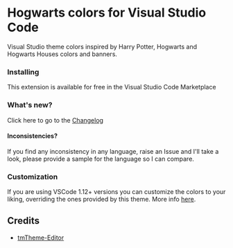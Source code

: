 # Hogwarts colors for Visual Studio Code

Visual Studio theme colors inspired by Harry Potter, Hogwarts and Hogwarts Houses colors and banners.

### Installing

This extension is available for free in the Visual Studio Code Marketplace

### What's new?

Click here to go to the [Changelog](./changelog.md)

#### Inconsistencies?

If you find any inconsistency in any language, raise an Issue and I'll take a look, please provide a sample for the language so I can compare.

### Customization

If you are using VSCode 1.12+ versions you can customize the colors to your liking, overriding the ones provided by this theme. More info [here](https://code.visualstudio.com/docs/getstarted/theme-color-reference).

## Credits

- [tmTheme-Editor](https://github.com/aziz/tmTheme-Editor)